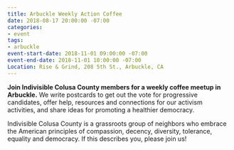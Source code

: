 ```yaml
---
title: Arbuckle Weekly Action Coffee
date: 2018-08-17 20:00:00 -07:00
categories:
- event
tags:
- arbuckle
event-start-date: 2018-11-01 09:00:00 -07:00
event-end-date: 2018-11-01 10:00:00 -07:00
Location: Rise & Grind, 208 5th St., Arbuckle, CA
---
```


**Join Indivisible Colusa County members for a weekly coffee meetup in Arbuckle.** We write postcards to get out the vote for progressive candidates, offer help, resources and connections for our activism activities, and share ideas for promoting a healthier democracy.

Indivisible Colusa County is a grassroots group of neighbors who embrace the American principles of compassion, decency, diversity, tolerance, equality and democracy. If this describes you, please join us!